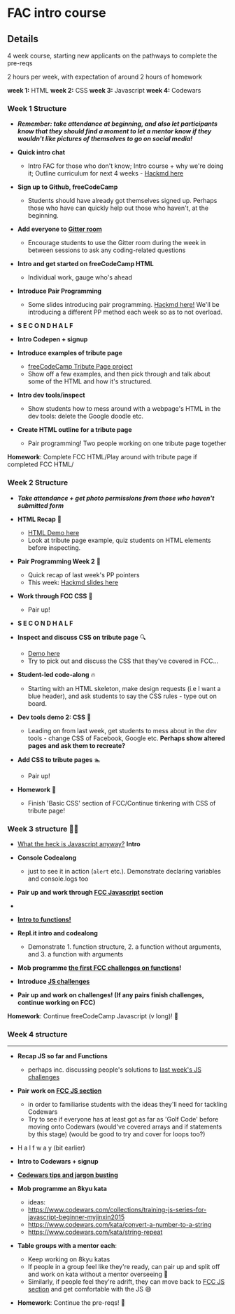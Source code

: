 # FAC intro course

## Details

4 week course, starting new applicants on the pathways to complete the pre-reqs

2 hours per week, with expectation of around 2 hours of homework

**week 1:** HTML
**week 2:** CSS
**week 3:** Javascript
**week 4:** Codewars

### Week 1 Structure
- **_Remember: take attendance at beginning, and also let participants know that they should find a moment to let a mentor know if they wouldn't like pictures of themselves to go on social media!_**
- **Quick intro chat**
    - Intro FAC for those who don't know; Intro course + why we're doing it; Outline curriculum for next 4 weeks - [Hackmd here](https://hackmd.io/SyTk1rWaSK2Yil-ilkWKMA)
- **Sign up to Github, freeCodeCamp**
    - Students should have already got themselves signed up. Perhaps those who have can quickly help out those who haven't, at the beginning.
- **Add everyone to [Gitter room](https://gitter.im/codingforeveryone/Feb2019-short-course)** 
    - Encourage students to use the Gitter room during the week in between sessions to ask any coding-related questions 
- **Intro and get started on freeCodeCamp HTML**
    - Individual work, gauge who's ahead
- **Introduce Pair Programming**
    - Some slides introducing pair programming. [Hackmd here!](https://hackmd.io/zNtXkVUvSrCLLshFj1jYkw?view)  We'll be introducing a different PP method each week so as to not overload.

- **S E C O N D  H A L F**

- **Intro Codepen + signup**
- **Introduce examples of tribute page** 
    - [freeCodeCamp Tribute Page project](https://learn.freecodecamp.org/responsive-web-design/responsive-web-design-projects/build-a-tribute-page/)
    - Show off a few examples, and then pick through and talk about some of the HTML and how it's structured. 
- **Intro dev tools/inspect**
    - Show students how to mess around with a webpage's HTML in the dev tools: delete the Google doodle etc.
- **Create HTML outline for a tribute page**
    - Pair programming! Two people working on one tribute page together

**Homework**: Complete FCC HTML/Play around with tribute page if completed FCC HTML/

### Week 2 Structure

- **_Take attendance + get photo permissions from those who haven't submitted form_**

- **HTML Recap** :pencil: 
   - [HTML Demo here](https://codepen.io/charlielafosse/pen/pGVZQb)
   - Look at tribute page example, quiz students on HTML elements before inspecting.

- **Pair Programming Week 2** :two_women_holding_hands: 
   - Quick recap of last week's PP pointers
   - This week: [Hackmd slides here](https://hackmd.io/XmbOEh1ZSyuezb-G5l7TaQ)

- **Work through FCC CSS** :palm_tree: 
   - Pair up!

- **S E C O N D   H A L F**

- **Inspect and discuss CSS on tribute page** :mag: 
    - [Demo here](https://codepen.io/charlielafosse/pen/PVeEON)
    - Try to pick out and discuss the CSS that they've covered in FCC...

- **Student-led code-along** :fire: 
    - Starting with an HTML skeleton, make design requests (i.e I want a blue header), and ask students to say the CSS rules - type out on board.

- **Dev tools demo 2: CSS** :hammer: 
   - Leading on from last week, get students to mess about in the dev tools - change CSS of Facebook, Google etc. **Perhaps show altered pages and ask them to recreate?**

- **Add CSS to tribute pages** :swimmer: 
   - Pair up!

- **Homework** :apple: 
    - Finish 'Basic CSS' section of FCC/Continue tinkering with CSS of tribute page!

### Week 3 structure :tipping_hand_woman: 

- [What the heck is Javascript anyway?](https://hackmd.io/9vIkK0DYRe-_AqLpU9wA_g) **Intro**

- **Console Codealong**
    - just to see it in action (`alert` etc.). Demonstrate declaring variables and console.logs too

- **Pair up and work through [FCC Javascript](https://learn.freecodecamp.org/) section**

- ~~~ Halfway ~~~

- **[Intro to functions!](https://hackmd.io/R-qlj2BfTYCkWr3_KbXYEA)**

* **Repl.it intro and codealong**
    - Demonstrate 1. function structure, 2. a function without arguments, and 3. a function with arguments

* **Mob programme [the first FCC challenges on functions](https://learn.freecodecamp.org/javascript-algorithms-and-data-structures/basic-javascript/write-reusable-javascript-with-functions)!**

* **Introduce [JS challenges](https://hackmd.io/445IJxgQQ1S-inNrt7fndw)**

* **Pair up and work on challenges! (If any pairs finish challenges, continue working on FCC)**

**Homework**: Continue freeCodeCamp Javascript (v long)! :apple: 

### Week 4 structure

---

- **Recap JS so far and Functions**
    - perhaps inc. discussing people's solutions to [last week's JS challenges](https://hackmd.io/445IJxgQQ1S-inNrt7fndw)
- **Pair work on [FCC JS section](https://learn.freecodecamp.org/)**
    - in order to familiarise students with the ideas they'll need for tackling Codewars
    - Try to see if everyone has at least got as far as 'Golf Code' before moving onto Codewars (would've covered arrays and if statements by this stage) (would be good to try and cover for loops too?)
- H a l f w a y (bit earlier)
- **Intro to Codewars + signup**
- **[Codewars tips and jargon busting](https://hackmd.io/ZX34SmmuTsKvowG4TJkfOQ)**
- **Mob programme an 8kyu kata**
    - ideas: 
    - https://www.codewars.com/collections/training-js-series-for-javascript-beginner-myjinxin2015
    - https://www.codewars.com/kata/convert-a-number-to-a-string
    - https://www.codewars.com/kata/string-repeat 
- **Table groups with a mentor each**:
    - Keep working on 8kyu katas
    - If people in a group feel like they're ready, can pair up and split off and work on kata without a mentor overseeing :muscle: 
    - Similarly, if people feel they're adrift, they can move back to [FCC JS section](https://learn.freecodecamp.org/) and get comfortable with the JS :smile: 

- **Homework**: Continue the pre-reqs! :rocket:
